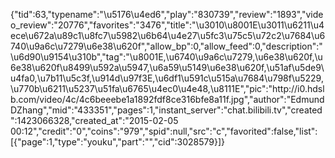 {"tid":63,"typename":"\u5176\u4ed6","play":"830739","review":"1893","video_review":"20776","favorites":"3476","title":"\u3010\u8001E\u3011\u6211\u4ece\u672a\u89c1\u8fc7\u5982\u6b64\u4e27\u5fc3\u75c5\u72c2\u7684\u6740\u9a6c\u7279\u6e38\u620f","allow_bp":0,"allow_feed":0,"description":"\u6d90\u9154\u310b","tag":"\u8001E,\u6740\u9a6c\u7279,\u6e38\u620f,\u6e38\u620f\u8499\u592a\u5947,\u6a59\u5149\u6e38\u620f,\u51af\u5de9\u4fa0,\u7b11\u5c3f,\u914d\u97f3E,\u6df1\u591c\u515a\u7684\u798f\u5229,\u770b\u6211\u5237\u51fa\u6765\u4ec0\u4e48,\u8111E","pic":"http:\/\/i0.hdslb.com\/video\/4c\/4c6beeebe1a1892fdf8ce316bfe8a11f.jpg","author":"EdmundDZhang","mid":"433351","pages":1,"instant_server":"chat.bilibili.tv","created":1423066328,"created_at":"2015-02-05 00:12","credit":"0","coins":"979","spid":null,"src":"c","favorited":false,"list":[{"page":1,"type":"youku","part":"","cid":3028579}]}
